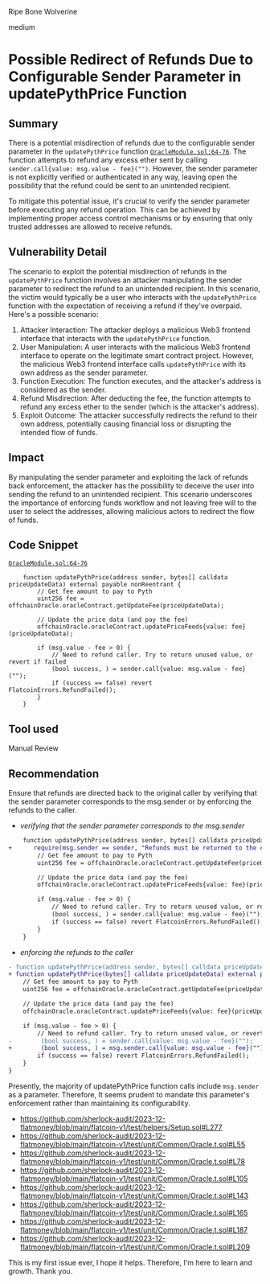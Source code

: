 Ripe Bone Wolverine

medium

# Possible Redirect of Refunds Due to Configurable Sender Parameter in updatePythPrice Function

## Summary

There is a potential misdirection of refunds due to the configurable sender parameter in the `updatePythPrice` function [`OracleModule.sol:64-76`](https://github.com/sherlock-audit/2023-12-flatmoney/blob/main/flatcoin-v1/src/OracleModule.sol#L64-L76). The function attempts to refund any excess ether sent by calling `sender.call{value: msg.value - fee}("")`. However, the sender parameter is not explicitly verified or authenticated in any way, leaving open the possibility that the refund could be sent to an unintended recipient.

To mitigate this potential issue, it's crucial to verify the sender parameter before executing any refund operation. This can be achieved by implementing proper access control mechanisms or by ensuring that only trusted addresses are allowed to receive refunds.

## Vulnerability Detail

The scenario to exploit the potential misdirection of refunds in the `updatePythPrice` function involves an attacker manipulating the sender parameter to redirect the refund to an unintended recipient. In this scenario, the victim would typically be a user who interacts with the `updatePythPrice` function with the expectation of receiving a refund if they've overpaid. Here's a possible scenario:

1. Attacker Interaction: The attacker deploys a malicious Web3 frontend interface that interacts with the `updatePythPrice` function.
2. User Manipulation: A user interacts with the malicious Web3 frontend interface to operate on the legitimate smart contract project. However, the malicious Web3 frontend interface calls `updatePythPrice` with its own address as the sender parameter.
3. Function Execution: The function executes, and the attacker's address is considered as the sender.
4. Refund Misdirection: After deducting the fee, the function attempts to refund any excess ether to the sender (which is the attacker's address).
5. Exploit Outcome: The attacker successfully redirects the refund to their own address, potentially causing financial loss or disrupting the intended flow of funds.

## Impact

By manipulating the sender parameter and exploiting the lack of refunds back enforcement, the attacker has the possibility to deceive the user into sending the refund to an unintended recipient. This scenario underscores the importance of enforcing funds workflow and not leaving free will to the user to select the addresses, allowing malicious actors to redirect the flow of funds.

## Code Snippet

[`OracleModule.sol:64-76`](https://github.com/sherlock-audit/2023-12-flatmoney/blob/main/flatcoin-v1/src/OracleModule.sol#L73)

```solidity
    function updatePythPrice(address sender, bytes[] calldata priceUpdateData) external payable nonReentrant {
        // Get fee amount to pay to Pyth
        uint256 fee = offchainOracle.oracleContract.getUpdateFee(priceUpdateData);

        // Update the price data (and pay the fee)
        offchainOracle.oracleContract.updatePriceFeeds{value: fee}(priceUpdateData);

        if (msg.value - fee > 0) {
            // Need to refund caller. Try to return unused value, or revert if failed
            (bool success, ) = sender.call{value: msg.value - fee}("");
            if (success == false) revert FlatcoinErrors.RefundFailed();
        }
    }
```

## Tool used

Manual Review

## Recommendation

Ensure that refunds are directed back to the original caller by verifying that the sender parameter corresponds to the msg.sender or by enforcing the refunds to the caller.

- *verifying that the sender parameter corresponds to the msg.sender*
```diff
    function updatePythPrice(address sender, bytes[] calldata priceUpdateData) external payable nonReentrant {
+      require(msg.sender == sender, "Refunds must be returned to the caller.");
        // Get fee amount to pay to Pyth
        uint256 fee = offchainOracle.oracleContract.getUpdateFee(priceUpdateData);

        // Update the price data (and pay the fee)
        offchainOracle.oracleContract.updatePriceFeeds{value: fee}(priceUpdateData);

        if (msg.value - fee > 0) {
            // Need to refund caller. Try to return unused value, or revert if failed
            (bool success, ) = sender.call{value: msg.value - fee}("");
            if (success == false) revert FlatcoinErrors.RefundFailed();
        }
    }
```

- *enforcing the refunds to the caller*
```diff
- function updatePythPrice(address sender, bytes[] calldata priceUpdateData) external payable nonReentrant {
+ function updatePythPrice(bytes[] calldata priceUpdateData) external payable nonReentrant {
    // Get fee amount to pay to Pyth
    uint256 fee = offchainOracle.oracleContract.getUpdateFee(priceUpdateData);

    // Update the price data (and pay the fee)
    offchainOracle.oracleContract.updatePriceFeeds{value: fee}(priceUpdateData);

    if (msg.value - fee > 0) {
        // Need to refund caller. Try to return unused value, or revert if failed
-        (bool success, ) = sender.call{value: msg.value - fee}("");
+        (bool success, ) = msg.sender.call{value: msg.value - fee}("");
        if (success == false) revert FlatcoinErrors.RefundFailed();
    }
}
```


Presently, the majority of updatePythPrice function calls include `msg.sender` as a parameter. Therefore, It seems prudent to mandate this parameter's enforcement rather than maintaining its configurability.

- https://github.com/sherlock-audit/2023-12-flatmoney/blob/main/flatcoin-v1/test/helpers/Setup.sol#L277
- https://github.com/sherlock-audit/2023-12-flatmoney/blob/main/flatcoin-v1/test/unit/Common/Oracle.t.sol#L55
- https://github.com/sherlock-audit/2023-12-flatmoney/blob/main/flatcoin-v1/test/unit/Common/Oracle.t.sol#L78
- https://github.com/sherlock-audit/2023-12-flatmoney/blob/main/flatcoin-v1/test/unit/Common/Oracle.t.sol#L105
- https://github.com/sherlock-audit/2023-12-flatmoney/blob/main/flatcoin-v1/test/unit/Common/Oracle.t.sol#L143
- https://github.com/sherlock-audit/2023-12-flatmoney/blob/main/flatcoin-v1/test/unit/Common/Oracle.t.sol#L165
- https://github.com/sherlock-audit/2023-12-flatmoney/blob/main/flatcoin-v1/test/unit/Common/Oracle.t.sol#L187
- https://github.com/sherlock-audit/2023-12-flatmoney/blob/main/flatcoin-v1/test/unit/Common/Oracle.t.sol#L209

This is my first issue ever, I hope it helps. Therefore, I'm here to learn and growth. Thank you.